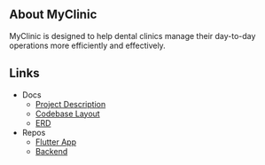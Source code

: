 ## About MyClinic
MyClinic is designed to help dental clinics manage their day-to-day operations more efficiently and effectively.
<br>
## Links
- Docs
    - [Project Description](https://docs.google.com/document/d/1W5xSjx-R9lCxBdTphEAd1NDj8JDbdyq2r8N_XN_ziWY/edit?usp=sharing)
    - [Codebase Layout](https://docs.google.com/document/d/1hFXbIObBTzYrWb9J9Zom4eRzXIkhiJGo8JXa66NpLas/edit?usp=sharing)
    - [ERD](https://drawsql.app/teams/dragons/diagrams/myclinic)
- Repos
    - [Flutter App](https://github.com/DMouayad/my_clinic_flutter-demo)
    - [Backend](https://github.com/DMouayad/my_clinic_laravel)

